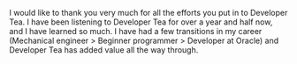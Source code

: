 I would like to thank you very much for all the efforts you put in to Developer Tea.
I have been listening to Developer Tea for over a year and half now, and I have learned so much.
I have had a few transitions in my career (Mechanical engineer > Beginner programmer > Developer at Oracle) and Developer Tea has added value all the way through.
